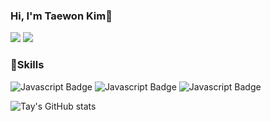 ### Hi, I'm Taewon Kim👋

<a href="https://taywony.tistory.com/" target="_blank"><img src="https://img.shields.io/badge/:badgeContent?style=flat-square&logo=tistory&color=%23ff5a4a"/></a>
<a href="mailto:taewon2659@gmail.com" target="_blank"><img src="https://img.shields.io/badge/gmail-EA4335?style=flat-square&logo=Gmail&logoColor=white"/></a>


### 💪Skills
<img alt="Javascript Badge" src="https://icongr.am/devicon/javascript-original.svg?size=40&color=currentColor">
<img alt="Javascript Badge" src="https://icongr.am/devicon/typescript-original.svg?size=40&color=currentColor">
<img alt="Javascript Badge" src="https://icongr.am/devicon/react-original.svg?size=40&color=currentColor">


![Tay's GitHub stats](https://github-readme-stats.vercel.app/api?username=Taywony&show_icons=true&theme=merko)

<!--
**Taywony/Taywony** is a ✨ _special_ ✨ repository because its `README.md` (this file) appears on your GitHub profile.

Here are some ideas to get you started:

- 🔭 I’m currently working on ...
- 🌱 I’m currently learning ...
- 👯 I’m looking to collaborate on ...
- 🤔 I’m looking for help with ...
- 💬 Ask me about ...
- 📫 How to reach me: ...
- 😄 Pronouns: ...
- ⚡ Fun fact: ...
-->
